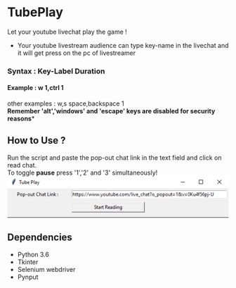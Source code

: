 # TubePlay
 Let your youtube livechat play the game !       
 - Your youtube livestream audience can type key-name in the livechat and it will get press on the pc of livestreamer
 ### Syntax : Key-Label Duration
 #### Example : w 1,ctrl 1
 other examples : w,s
                  space,backspace 1         
**Remember 'alt','windows' and 'escape' keys are disabled for security reasons***
## How to Use ?
Run the script and paste the pop-out chat link in the text field and click on read chat.   
To toggle **pause** press '1','2' and '3' simultaneously!     
![Paste Link](/readmeAssets/startScreenshot.png)
## Dependencies
- Python 3.6
- Tkinter
- Selenium webdriver
- Pynput